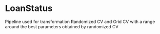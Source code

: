 # LoanStatus
Pipeline used for transformation
Randomized CV and Grid CV with a range around the best parameters obtained by randomized CV

